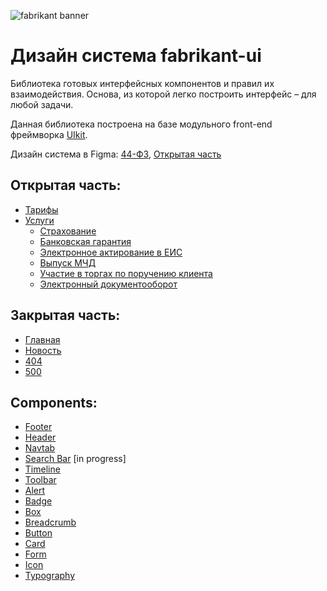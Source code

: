 ![fabrikant banner](https://i.postimg.cc/cHFJCbVT/fabr.jpg)

# Дизайн система fabrikant-ui

Библиотека готовых интерфейсных компонентов и правил их взаимодействия. Основа, из которой легко построить интерфейс – для любой задачи.

Данная библиотека построена на базе модульного front-end фреймворка [UIkit][getuikit].

Дизайн система в Figma: [44-ФЗ][44FZ], [Открытая часть][open-part]

## Открытая часть:


- [Тарифы][tariffs]
- [Услуги][services]
  - [Страхование][strahovanie]
  - [Банковская гарантия][bankovskaya-garantiya]
  - [Электронное актирование в ЕИС][aktirovanie]
  - [Выпуск МЧД][mchd]
  - [Участие в торгах по поручению клиента][uchastie-torgah]
  - [Электронный документооборот][edo]

## Закрытая часть:

- [Главная][home]
- [Новость][news]
- [404][404]
- [500][500]

## Components:

- [Footer][footer]
- [Header][header]
- [Navtab][navtab]
- [Search Bar][search-bar] [in progress]
- [Timeline][timeline]
- [Toolbar][toolbar]
- [Alert][alert]
- [Badge][badge]
- [Box][box]
- [Breadcrumb][breadcrumb]
- [Button][button]
- [Card][card]
- [Form][form]
- [Icon][icon]
- [Typography][typography]

[44FZ]: https://www.figma.com/file/U7UjOE6T9IhuVVjgKIemh1/Fabrikant.NewLK?type=design&t=ZVM90wjMtkYtAwF1-6
[open-part]: https://www.figma.com/file/gBnMOqPnd9NPcp1Shib2QG/Открытая-часть?type=design&node-id=0-1&mode=design
[getuikit]: https://github.com/uikit/uikit
[home]: https://etp.gitpages.fabrikant.ru/ui-fabrikant/html/home.html
[news]: https://etp.gitpages.fabrikant.ru/ui-fabrikant/html/news.html
[404]: https://etp.gitpages.fabrikant.ru/ui-fabrikant/html/404.html
[500]: https://etp.gitpages.fabrikant.ru/ui-fabrikant/html/500.html
[header]: https://etp.gitpages.fabrikant.ru/ui-fabrikant/html/header.html
[extended-search]: https://etp.gitpages.fabrikant.ru/ui-fabrikant/html/extended-search.html
[footer]: https://etp.gitpages.fabrikant.ru/ui-fabrikant/html/footer.html
[search-bar]: https://etp.gitpages.fabrikant.ru/ui-fabrikant/html/search-bar.html
[navtab]: https://etp.gitpages.fabrikant.ru/ui-fabrikant/html/navtab.html
[timeline]: https://etp.gitpages.fabrikant.ru/ui-fabrikant/html/timeline.html
[toolbar]: https://etp.gitpages.fabrikant.ru/ui-fabrikant/html/toolbar.html
[button]: https://etp.gitpages.fabrikant.ru/ui-fabrikant/html/button.html
[form]: https://etp.gitpages.fabrikant.ru/ui-fabrikant/html/form.html
[alert]: https://etp.gitpages.fabrikant.ru/ui-fabrikant/html/alert.html
[typography]: https://etp.gitpages.fabrikant.ru/ui-fabrikant/html/typography.html
[breadcrumb]: https://etp.gitpages.fabrikant.ru/ui-fabrikant/html/breadcrumb.html
[label]: https://etp.gitpages.fabrikant.ru/ui-fabrikant/html/label.html
[card]: https://etp.gitpages.fabrikant.ru/ui-fabrikant/html/card.html
[badge]: https://etp.gitpages.fabrikant.ru/ui-fabrikant/html/badge.html
[icon]: https://etp.gitpages.fabrikant.ru/ui-fabrikant/html/icon.html
[box]: https://etp.gitpages.fabrikant.ru/ui-fabrikant/html/box.html
[tariffs]: https://etp.gitpages.fabrikant.ru/ui-fabrikant/html/tariffs/tariffs-1.html
[services]: https://etp.gitpages.fabrikant.ru/ui-fabrikant/html/services/index.html
[strahovanie]: https://etp.gitpages.fabrikant.ru/ui-fabrikant/html/services/strahovanie.html
[bankovskaya-garantiya]: https://etp.gitpages.fabrikant.ru/ui-fabrikant/html/services/bankovskaya-garantiya.html
[aktirovanie]: https://etp.gitpages.fabrikant.ru/ui-fabrikant/html/services/aktirovanie.html
[mchd]: https://etp.gitpages.fabrikant.ru/ui-fabrikant/html/services/mchd.html
[uchastie-torgah]: https://etp.gitpages.fabrikant.ru/ui-fabrikant/html/services/uchastie-torgah.html
[edo]: https://etp.gitpages.fabrikant.ru/ui-fabrikant/html/services/edo.html

